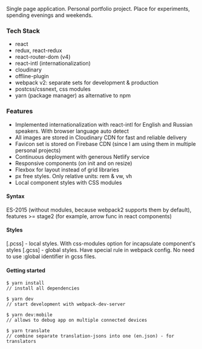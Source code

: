 Single page application. Personal portfolio project. Place for experiments, spending evenings and weekends.


### Tech Stack
- react
- redux, react-redux
- react-router-dom (v4)
- react-intl (internationalization)
- cloudinary
- offline-plugin
- webpack v2: separate sets for development & production
- postcss/cssnext, css modules
- yarn (package manager) as alternative to npm 


### Features
- Implemented internationalization with react-intl for English and Russian speakers. With browser language auto detect
- All images are stored in Cloudinary CDN for fast and reliable delivery
- Favicon set is stored on Firebase CDN (since I am using them in multiple personal projects)
- Continuous deployment with generous Netlify service
- Responsive components (on init and on resize)
- Flexbox for layout instead of grid libraries
- px free styles. Only relative units: rem & vw, vh
- Local component styles with CSS modules 


#### Syntax
ES-2015 (without modules, because webpack2 supports them by default), features >= stage2 (for example, arrow func in react components)

#### Styles
[.pcss] - local styles. With css-modules option for incapsulate component's styles
[.gcss] - global styles. Have special rule in webpack config. No need to use :global identifier in gcss files.


#### Getting started
```
$ yarn install
// install all dependencies
```
```
$ yarn dev
// start development with webpack-dev-server
```
```
$ yarn dev:mobile
// allows to debug app on multiple connected devices
```
```
$ yarn translate
// combine separate translation-jsons into one (en.json) - for translators
```